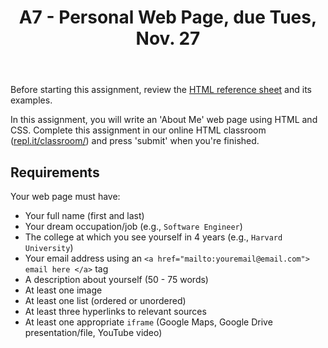 ﻿---
# Posts need to have the `post` layout
layout: post

# The title of your post
title: A7 - Personal Web Page, due Tues, Nov. 27

# (Optional) Write a short (~150 characters) description of each blog post.
# This description is used to preview the page on search engines, social media, etc.
description: >
   **Assigned** Wed, Nov. 14; **Due** Tues, Nov. 27 at 11:59 PM;

# (Optional) Link to an image that represents your blog post.
# The aspect ratio should be ~16:9.
image: /assets/img/default.jpg

# You can hide the description and/or image from the output
# (only visible to search engines) by setting:
# hide_description: true
# hide_image: true

# (Optional) Each post can have zero or more categories, and zero or more tags.
# The difference is that categories will be part of the URL, while tags will not.
# E.g. the URL of this post is <site.baseurl>/hydejack/2017/11/23/example-content/
categories: [CS 101]
tags: [Assignments]
# If you want a category or tag to have its own page,
# check out `_featured_categories` and `_featured_tags` respectively.
---

Before starting this assignment, review the [HTML reference sheet](https://ramnauth.github.io/cs%20101/2018/11/14/HTML/) and its examples.

In this assignment, you will write an 'About Me' web page using HTML and CSS. Complete this assignment in our online HTML classroom 
([repl.it/classroom/](https://repl.it/classroom/invite/2JbmLOt)) and press 'submit' when you're finished.

## Requirements
Your web page must have:
- Your full name (first and last)
- Your dream occupation/job (e.g., `Software Engineer`)
- The college at which you see yourself in 4 years (e.g., `Harvard University`)
- Your email address using an `<a href="mailto:youremail@email.com"> email here </a>` tag
- A description about yourself (50 - 75 words)
- At least one image
- At least one list (ordered or unordered)
- At least three hyperlinks to relevant sources
- At least one appropriate `iframe` (Google Maps, Google Drive presentation/file, YouTube video)